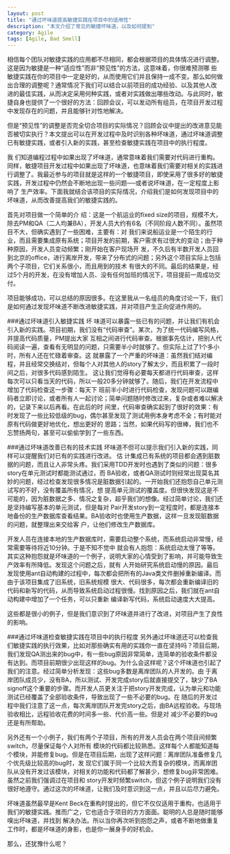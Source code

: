 ```yaml
---
layout: post
title: "通过坏味道提高敏捷实践在项目中的适用性"
description: "本文介绍了常见的敏捷坏味道，以及如何提到"
category: Agile
tags: [Agile, Bad Smell]
---
```

相信每个团队对敏捷实践的应用都不尽相同，都会根据项目的具体情况进行调整。这是因为敏捷是一种“适应性”而非“预见性”的方法，这意味着，你很难预测哪 些敏捷实践在你的项目中一定是好的，从而使用它们并且保持一成不变。那么如何做出合理的调整呢？通常情况下我们可以结合以前项目的成功经验、以及其他人改 进的最佳实践，从而决定采用何种实践，或者对实践做出哪些改动。与此同时，敏捷自身也提供了一个很好的方法：回顾会议，可以发动所有组员，在项目开发过程 中发现存在的问题，并且能够针对性地解决。

但是“预见性”的调整是否完全切合项目的实际情况？回顾会议中提出的改进意见能否被切实执行？本文提出可以在开发过程中及时识别各种坏味道，通过坏味道调整已有敏捷实践，或者引入新的实践，甚至检查敏捷实践在项目中的执行程度。

我 们知道编程过程中如果出现了坏味道，通常意味着我们需要对代码进行重构。同样，敏捷项目开发过程中如果出现了坏味道，也意味着我们需要对相关的实践进行调整了。我最近参与的项目就是这样的一个敏捷项目，即使采用了很多好的敏捷实践，开发过程中仍然会不断地出现一些问题──或者说坏味道，在一定程度上影响了 生产效率。下面我就结合该项目的实际情况，介绍我们是如何发现项目中的坏味道，从而改善提高我们的敏捷实践的。

首先对项目做一个简单的介 绍：这是一个航运业的fixed size的项目，规模不大，除去PM和QA（二人均兼BA），开发人员大约有6名（不同阶段人数不同）。虽然项目不大，但确实遇到了一些困难，主要有：对 我们来说船运业是一个陌生的行业，而且需要集成原有系统；项目开发的前期，客户需求有过很大的变动；由于种种原因，开发人员变动频繁；刚开始在客户现场开 发，不久后有半数开发人员回到北京的office，进行离岸开发，带来了分布式的问题；另外这个项目实际上包括两个子项目，它们关系很小，而且用到的技术 有很大的不同。最后的结果是，经过5个月的开发，在没有增加人员、没有任何加班的情况下，项目提前一周成功交付。

项目能够成功，可以总结的原因很多。在这里我从一名组员的角度讨论一下，我们是如何通过发现坏味道不断改进敏捷实践，并对项目产生正向促进作用的。

###通过坏味道引入敏捷实践 
坏 味道可以暴露一些已有的问题，并让我们有机会引入新的实践。项目初期，我们没有“代码审查”。某次，为了统一代码编写风格，并提高代码质量，PM提出大家 互相之间进行代码审查。根据事先估计，把别人代码阅读一遍，查看有无明显的问题，只需要半小时就够了。但实际上过了1个多小时，所有人还在忙碌着审查。这 就暴露了一个严重的坏味道：虽然我们结对编程，并且经常交换结对，但每个人对其他人的story了解太少，而且积累了一段时间之后，对很多代码感到陌生。 这让我们觉得有必要每天都进行代码审查，这样每次可以只看当天的代码，所以一般20多分钟就够了。随后，我们在开发流程中增加了代码检查这一步骤：每天下 班前半小时进行代码检查，发现问题可以跟编码者立即讨论，或者所有人一起讨论；简单问题随时修改过来，复杂或者难以解决的，记录下来以后再看。在此后的时 间里，代码审查确实起到了很好的效果：有时发现了一些比较低级的bug，偶尔甚至发现了测试用例本身考虑不全；有时能对原有代码做更好地优化，想出更好的 思路；当然，如果代码写的很棒，我们也不忘赞扬两句，甚至可以偷偷学到了一些东西。

###通过坏味道改善已有的技术实践 
坏味道不但可以提示我们引入新的实践，同样可以提醒我们对已有的实践进行改进。
估 计集成已有系统的项目都会遇到脏数据的问题，而且让人非常头疼。我们采用TDD开发时也遇到了类似的问题：很多story在单元测试时都能测试通过，而 BA验收，或者QA测试时则经常出现莫名其妙的问题，经过检查发现很多情况是脏数据引起的。一开始我们还抱怨自己单元测试写的不好，没有覆盖所有情况，想 提高单元测试的覆盖度。但很快发现这是不可能的，因为脏数据之多、情况之复杂，超乎我们的想像。经过简单讨论，我们还是坚持编写基本的单元测试，但是每对 Pair开发story到一定程度时，都是连接本地备份的生产数据库查看结果。BA验收时也使用生产数据，这样一旦发现脏数据的问题，就整理出来交给客 户，让他们修改生产数据库。

开发人员在连接本地的生产数据库时，需要启动整个系统，而系统启动非常慢，经常需要等待将近10分钟。于是不知不觉中 就会有人抱怨：系统启动太慢了等等。其实这种抱怨就是坏味道的一个例子，说明大家的心情受到了影响，并可能导致生产效率有所降低。发现这个问题之后，就有 人开始研究系统启动慢的原因。最后发现使用ant自动构建的过程中，每次都会把所有的Java类文件删掉重新编译。而由于该项目集成了旧系统，旧系统规模 很大、代码很多，每次都会重新编译旧的代码和新写的代码，从而导致系统启动过程很慢。找到原因之后，我们就在ant自动构建中增加了一个任务，可以只重新 编译新写代码，系统启动速度大大提高。

这些都是很小的例子，但是我们意识到了坏味道并进行了改进，对项目产生了良性的影响。

###通过坏味道检查敏捷实践在项目中的执行程度 
另外通过坏味道还可以检查我们敏捷实践的执行效果，比如对那些确实有用的实践你一直在坚持吗？项目后期，我们发现QA测出来的bug中，有一些bug原因非常简单，连简单的验收条件都没有达到。而项目前期很少出现这样的bug。为什么会这样呢？这个坏味道也引起了我们的注意。经过简单分析发现：这些bug多数是离岸团队的人开发的。由 于离岸团队成员少，没有BA，所以测试、开发完成story后就直接提交了，缺少了BA signoff这个重要的步骤。而开发人员更关注于把story开发完成，认为单元和功能测试已经覆盖了全部验收条件，导致出现了一些不必要的bug。在 随后的开发过程中我们注意了这一点，每次离岸团队开发完story之后，由BA远程验收。与现场验收相比，远程验收花费的时间多一些、代价高一些。但是对 减少不必要的bug还是有所帮助。

另外还有一个小例子，我们有两个子项目，所有的开发人员会在两个项目间频繁switch，尽量保证每个人对所有 模块的代码都比较熟悉。这样每个人都能知道每个模块，并能修复bug。但是在项目后期，出现了这样问题：离岸团队准备修复几个优先级比较高的bug时，发 现它们属于同一个比较大而复杂的模块，而离岸团队从没有开发过该模块，对相关的功能和代码都了解甚少，想修复bug非常困难。虽然之前我们强调过在项目和 story开发时频繁switch，但这个例子说明我们没有很好地遵守。通过这次的坏味道，让我们及时意识到这一点，并且以后尽力避免。

坏味道虽然最早是Kent Beck在重构时提出的，但它不仅仅适用于重构，也适用于我们的敏捷实践。推而广之，它也适合于项目的方方面面。聪明的人总是随时能够嗅出坏味道，并找到 解决办法。所以当你再次听到抱怨之声，或者不断地做重复工作时，都是坏味道的身影，也是你一展身手的好机会。

那么，还犹豫什么呢？
